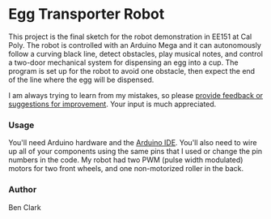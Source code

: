 # Egg Transporter Robot

This project is the final sketch for the robot demonstration in EE151 at Cal Poly. The robot is controlled with an Arduino Mega and it can autonomously follow a curving black line, detect obstacles, play musical notes, and control a two-door mechanical system for dispensing an egg into a cup. The program is set up for the robot to avoid one obstacle, then expect the end of the line where the egg will be dispensed.

I am always trying to learn from my mistakes, so please [provide feedback or suggestions for improvement](https://github.com/BenClark1/Final-Demo-Sketch/issues). Your input is much appreciated.

### Usage
You'll need Arduino hardware and the [Arduino IDE](https://www.arduino.cc/en/main/software). You'll also need to wire up all of your components using the same pins that I used or change the pin numbers in the code. My robot had two PWM (pulse width modulated) motors for two front wheels, and one non-motorized roller in the back.

### Author
Ben Clark
